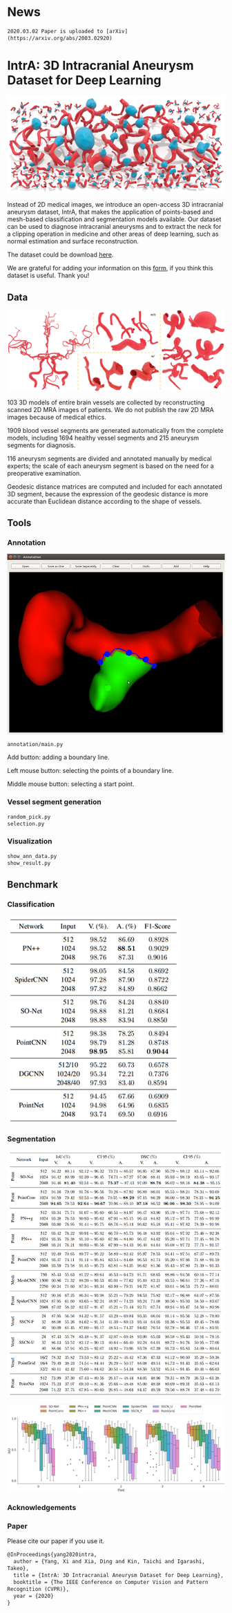 # News
```
2020.03.02 Paper is uploaded to [arXiv](https://arxiv.org/abs/2003.02920)
```

# IntrA: 3D Intracranial Aneurysm Dataset for Deep Learning

![](images/paperfinal.jpg)

Instead of 2D medical images, we introduce an open-access 3D intracranial aneurysm dataset, IntrA, that makes the application of points-based and mesh-based classification and segmentation models available. Our dataset can be used to diagnose intracranial aneurysms and to extract the neck for a clipping operation in medicine and other areas of deep learning, such as normal estimation and surface reconstruction. 

The dataset could be download [here](https://drive.google.com/drive/folders/1yjLdofRRqyklgwFOC0K4r7ee1LPKstPh?usp=sharing).

We are grateful for adding your information on this [form](https://forms.gle/rvMRsQ8t8Z6J8rdq8), if you think this dataset is useful.
Thank you!

## Data

![](images/types.png)

103 3D models of entire brain vessels are collected by reconstructing scanned 2D MRA images of patients. We do not publish the raw 2D MRA images because of medical ethics. 

1909 blood vessel segments are generated automatically from the complete models, including 1694 healthy vessel segments and 215 aneurysm segments for diagnosis. 

116 aneurysm segments are divided and annotated manually by medical experts; the scale of each aneurysm segment is based on the need for a preoperative examination. 

Geodesic distance matrices are computed and included for each annotated 3D segment, because the expression of the geodesic distance is more accurate than Euclidean distance according to the shape of vessels. 

## Tools

### Annotation

<img src="images/ann_tool.jpg" alt="ann_tool" align="middle" width="600"/>

```
annotation/main.py
```

Add button: adding a boundary line.

Left mouse button: selecting the points of a boundary line.

Middle mouse button: selecting a start point.

### Vessel segment generation

```
random_pick.py
selection.py
```

### Visualization

```
show_ann_data.py
show_result.py
```

## Benchmark

### Classification

<img src="images/cls-re.png" alt="ann_tool" align="middle" width="400"/>

### Segmentation

<img src="images/seg-re.png" alt="ann_tool" align="middle" width="800"/>

![](images/seg-results.png)

### Acknowledgements

### Paper

Please cite our paper if you use it.

```
@InProceedings{yang2020intra,
  author = {Yang, Xi and Xia, Ding and Kin, Taichi and Igarashi, Takeo},
  title = {IntrA: 3D Intracranial Aneurysm Dataset for Deep Learning},
  booktitle = {The IEEE Conference on Computer Vision and Pattern Recognition (CVPR)},
  year = {2020}
}
```
